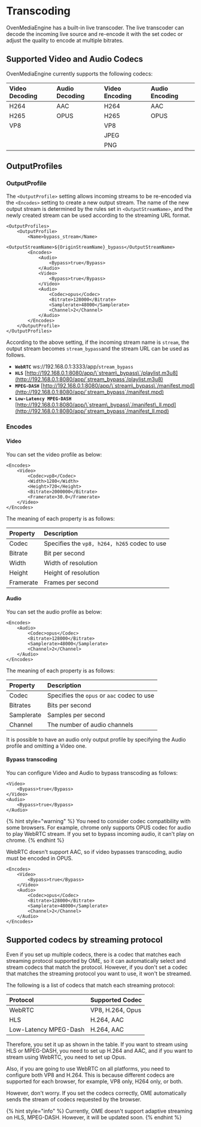 # Transcoding

OvenMediaEngine has a built-in live transcoder. The live transcoder can decode the incoming live source and re-encode it with the set codec or adjust the quality to encode at multiple bitrates.

## Supported Video and Audio Codecs

OvenMediaEngine currently supports the following codecs:

| Video Decoding | Audio Decoding | Video Encoding | Audio Encoding |
| :--- | :--- | :--- | :--- |
| H264  | AAC | H264  | AAC |
| H265 | OPUS | H265 | OPUS |
| VP8 |  | VP8 |  |
|  |  | JPEG |  |
|  |  | PNG |  |

## OutputProfiles

### OutputProfile

The `<OutputProfile>` setting allows incoming streams to be re-encoded via the `<Encodes>` setting to create a new output stream. The name of the new output stream is determined by the rules set in `<OutputStreamName>`, and the newly created stream can be used according to the streaming URL format.

```markup
<OutputProfiles>
    <OutputProfile>
        <Name>bypass_stream</Name>
        <OutputStreamName>${OriginStreamName}_bypass</OutputStreamName>
        <Encodes>
            <Audio>
                <Bypass>true</Bypass>
            </Audio>
            <Video>
                <Bypass>true</Bypass>
            </Video>
            <Audio>
                <Codec>opus</Codec>
                <Bitrate>128000</Bitrate>
                <Samplerate>48000</Samplerate>
                <Channel>2</Channel>
            </Audio>
        </Encodes>
    </OutputProfile>
</OutputProfiles>
```

According to the above setting, if the incoming stream name is `stream`, the output stream becomes `stream_bypass`and the stream URL can be used as follows.

* **`WebRTC`**    ws://192.168.0.1:3333/app/`stream_bypass`
* **`HLS`**       [http://192.168.0.1:8080/app/\`stream\_bypass\`/playlist.m3u8](http://192.168.0.1:8080/app/`stream_bypass`/playlist.m3u8)
* **`MPEG-DASH`** [http://192.168.0.1:8080/app/\`stream\_bypass\`/manifest.mpd](http://192.168.0.1:8080/app/`stream_bypass`/manifest.mpd)
* **`Low-Latency MPEG-DASH`** [http://192.168.0.1:8080/app/\`stream\_bypass\`/manifest\_ll.mpd](http://192.168.0.1:8080/app/`stream_bypass`/manifest_ll.mpd)

### Encodes

#### Video

You can set the video profile as below:

```markup
<Encodes>
    <Video>
        <Codec>vp8</Codec>
        <Width>1280</Width>
        <Height>720</Height>
        <Bitrate>2000000</Bitrate>
        <Framerate>30.0</Framerate>
    </Video>
</Encodes>
```

The meaning of each property is as follows:

| Property | Description |
| :--- | :--- |
| Codec | Specifies the `vp8, h264, h265` codec to use |
| Bitrate | Bit per second |
| Width | Width of resolution |
| Height | Height of resolution |
| Framerate | Frames per second |

#### Audio

You can set the audio profile as below:

```markup
<Encodes>
    <Audio>
        <Codec>opus</Codec>
        <Bitrate>128000</Bitrate>
        <Samplerate>48000</Samplerate>
        <Channel>2</Channel>
    </Audio>
</Encodes>
```

The meaning of each property is as follows:

| Property | Description |
| :--- | :--- |
| Codec | Specifies the `opus` or `aac` codec to use |
| Bitrates | Bits per second |
| Samplerate | Samples per second |
| Channel | The number of audio channels |

It is possible to have an audio only output profile by specifying the Audio profile and omitting a Video one.

#### Bypass transcoding

You can configure Video and Audio to bypass transcoding as follows:

```markup
<Video>
    <Bypass>true</Bypass>
</Video>
<Audio>
    <Bypass>true</Bypass>
</Audio>
```

{% hint style="warning" %}
You need to consider codec compatibility with some browsers. For example, chrome only supports OPUS codec for audio to play WebRTC stream. If you set to bypass incoming audio, it can't play on chrome.
{% endhint %}

WebRTC doesn't support AAC, so if video bypasses transcoding, audio must be encoded in OPUS.

```markup
<Encodes>
    <Video>
        <Bypass>true</Bypass>
    </Video>
    <Audio>
        <Codec>opus</Codec>
        <Bitrate>128000</Bitrate>
        <Samplerate>48000</Samplerate>
        <Channel>2</Channel>
    </Audio>
</Encodes>
```

## Supported codecs by streaming protocol

Even if you set up multiple codecs, there is a codec that matches each streaming protocol supported by OME, so it can automatically select and stream codecs that match the protocol. However, if you don't set a codec that matches the streaming protocol you want to use, it won't be streamed.

The following is a list of codecs that match each streaming protocol:

| Protocol | Supported Codec |
| :--- | :--- |
| WebRTC | VP8, H.264, Opus |
| HLS | H.264, AAC |
| Low-Latency MPEG-Dash | H.264, AAC |

Therefore, you set it up as shown in the table. If you want to stream using HLS or MPEG-DASH, you need to set up H.264 and AAC, and if you want to stream using WebRTC, you need to set up Opus.

Also, if you are going to use WebRTC on all platforms, you need to configure both VP8 and H.264. This is because different codecs are supported for each browser, for example, VP8 only, H264 only, or both.

However, don't worry. If you set the codecs correctly, OME automatically sends the stream of codecs requested by the browser.

{% hint style="info" %}
Currently, OME doesn't support adaptive streaming on HLS, MPEG-DASH. However, it will be updated soon.
{% endhint %}

